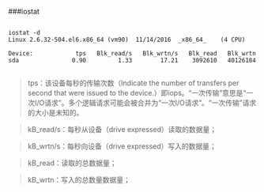 ###iostat

<pre><code>
iostat -d
Linux 2.6.32-504.el6.x86_64 (vm90) 	11/14/2016 	_x86_64_	(4 CPU)

Device:            tps   Blk_read/s   Blk_wrtn/s   Blk_read   Blk_wrtn
sda               0.90         1.33        17.21    3092610   40126184

</code></pre>

>tps：该设备每秒的传输次数（Indicate the number of transfers per second that were issued to the device.）即iops。“一次传输”意思是“一次I/O请求”。多个逻辑请求可能会被合并为“一次I/O请求”。“一次传输”请求的大小是未知的。

>kB_read/s：每秒从设备（drive expressed）读取的数据量；

>kB_wrtn/s：每秒向设备（drive expressed）写入的数据量；

>kB_read：读取的总数据量；

>kB_wrtn：写入的总数量数据量；